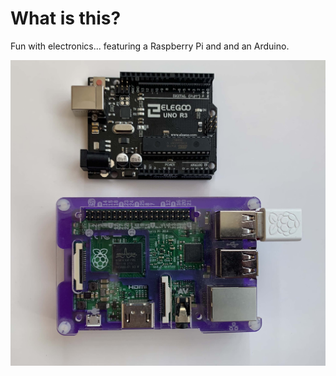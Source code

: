 # What is this?

Fun with electronics... featuring a Raspberry Pi and and an Arduino.

<img src="Boards.jpg">
